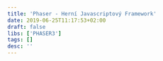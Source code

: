 ```yaml
---
title: 'Phaser - Herní Javascriptový Framework'
date: 2019-06-25T11:17:53+02:00
draft: false
libs: ['PHASER3']
tags: []
desc: ''
---
```

